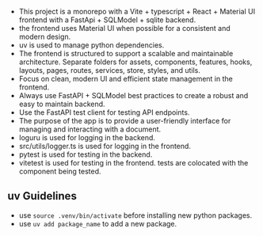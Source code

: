 - This project is a monorepo with a Vite + typescript + React + Material UI frontend with a FastApi + SQLModel + sqlite backend. 
- the frontend uses Material UI when possible for a consistent and modern design.
- uv is used to manage python dependencies.
- The frontend is structured to support a scalable and maintainable architecture. Separate folders for assets, components, features, hooks, layouts, pages, routes, services, store, styles, and utils.
- Focus on clean, modern UI and efficient state management in the frontend.
- Always use FastAPI + SQLModel best practices to create a robust and easy to maintain backend.
- Use the FastAPI test client for testing API endpoints.
- The purpose of the app is to provide a user-friendly interface for managing and interacting with a document.
- loguru is used for logging in the backend.
- src/utils/logger.ts is used for logging in the frontend.
- pytest is used for testing in the backend.
- vitetest is used for testing in the frontend. tests are colocated with the component being tested.
## uv Guidelines
- use `source .venv/bin/activate` before installing new python packages.
- use `uv add package_name` to add a new package.


